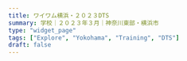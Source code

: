 ```yaml
---
title: ワイワム横浜・２０２３DTS
summary: 学校｜２０２３年３月｜神奈川東部・横浜市
type: "widget_page"
tags: ["Explore", "Yokohama", "Training", "DTS"]
draft: false
---
```


